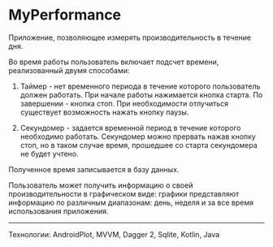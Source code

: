 # MyPerformance
Приложение, позволяющее измерять производительность в течение дня. 

Во время работы пользователь включает подсчет времени, реализованный двумя способами: 

1. Таймер - нет временного периода в течение которого пользователь должен работать. При начале работы нажимается кнопка старта. По завершении - кнопка стоп. При необходимости отлучиться существует возможность нажать кнопку паузы. 

2. Секундомер - задается временной период в течение которого необходимо работать. Секундомер можно прервать нажав кнопку стоп, но в таком случае время, прошедшее со старта секундомера не будет учтено. 

Полученное время записывается в базу данных.

Пользователь может получить информацию о своей производительности в графическом виде: графики представляют информацию по различным диапазонам: день, неделя и за все время использования приложения. 
<hr>
Технологии: AndroidPlot, MVVM, Dagger 2, Sqlite, Kotlin, Java
